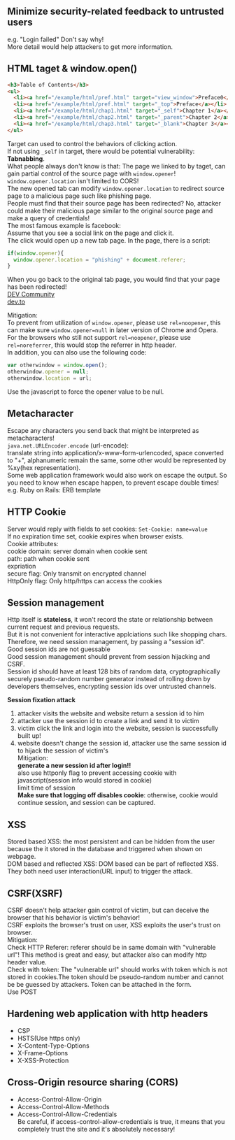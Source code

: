 ## Minimize security-related feedback to untrusted users
e.g. "Login failed" Don't say why!  
More detail would help attackers to get more information.  

## HTML taget & window.open()
```html
<h3>Table of Contents</h3>
<ul>
  <li><a href="/example/html/pref.html" target="view_window">Preface0</a></li>
  <li><a href="/example/html/pref.html" target="_top">Preface</a></li>
  <li><a href="/example/html/chap1.html" target="_self">Chapter 1</a></li>
  <li><a href="/example/html/chap2.html" target="_parent">Chapter 2</a></li>
  <li><a href="/example/html/chap3.html" target="_blank">Chapter 3</a></li>
</ul>
```  
Target can used to control the behaviors of clicking action.  
If not using `_self` in target, there would be potential vulnerability: **Tabnabbing**.  
What people always don't know is that: The page we linked to by taget, can gain partial control of the source page with `window.opener`! `window.opener.location` isn't limited to CORS!  
The new opened tab can modify `window.opener.location` to redirect source page to a malicious page such like phishing page.  
People must find that their source page has been redirected? No, attacker could make their malicious page similar to the original source page and make a query of credentials!  
The most famous example is facebook:  
Assume that you see a social link on the page and click it.  
The click would open up a new tab page. In the page, there is a script:  
```js
if(window.opener){
  window.opener.location = "phishing" + document.referer;
}
```  
When you go back to the original tab page, you would find that your page has been redirected!  
[DEV Community](https://www.facebook.com/pg/thepracticaldev/about/)  
[dev.to](https://github.com/thepracticaldev/dev.to)  

Mitigation:  
To prevent from utilization of `window.opener`, please use `rel=noopener`, this can make sure `window.opener=null` in later version of Chrome and Opera.  
For the browsers who still not support `rel=noopener`, please use `rel=noreferrer`, this would stop the referrer in http header.  
In addition, you can also use the following code:  
```js
var otherwindow = window.open();
otherwindow.opener = null;
otherwindow.location = url;
```  
Use the javascript to force the opener value to be null.  

## Metacharacter
Escape any characters you send back that might be interpreted as metacharacters!  
`java.net.URLEncoder.encode` (url-encode):  
translate string into application/x-www-form-urlencoded, space converted to "+", alphanumeric remain the same, some other would be represented by %xy(hex representation).  
Some web application framework would also work on escape the output. So you need to know when escape happen, to prevent escape double times!  
e.g. Ruby on Rails: ERB template

## HTTP Cookie
Server would reply with fields to set cookies: `Set-Cookie: name=value`  
If no expiration time set, cookie expires when browser exists.  
Cookie attributes:  
cookie domain: server domain when cookie sent  
path: path when cookie sent  
expriation  
secure flag: Only transmit on encrypted channel  
HttpOnly flag: Only http/https can access the cookies

## Session management
Http itself is **stateless**, it won't record the state or relationship between current request and previous requests.  
But it is not convenient for interactive applciations such like shopping chars.  
Therefore, we need session management, by passing a "session id".  
Good session ids are not guessable  
Good session management should prevent from session hijacking and CSRF.  
Session id should have at least 128 bits of random data, cryptographically securely pseudo-random number generator instead of rolling down by developers themselves, encrypting session ids over untrusted channels.  

**Session fixation attack**  
1. attacker visits the website and website return a session id to him  
2. attacker use the session id to create a link and send it to victim  
3. victim click the link and login into the website, session is successfully built up!  
4. website doesn't change the session id, attacker use the same session id to hijack the session of victim's  
Mitigation:  
**generate a new session id after login!!**  
also use httponly flag to prevent accessing cookie with javascript(session info would stored in cookie)  
limit time of session  
**Make sure that logging off disables cookie**: otherwise, cookie would continue session, and session can be captured.  

## XSS
Stored based XSS: the most persistent and can be hidden from the user because the it stored in the database and triggered when shown on webpage.  
DOM based and reflected XSS: DOM based can be part of reflected XSS. They both need user interaction(URL input) to trigger the attack.  

## CSRF(XSRF)
CSRF doesn't help attacker gain control of victim, but can deceive the browser that his behavior is victim's behavior!  
CSRF exploits the browser's trust on user, XSS exploits the user's trust on browser.  
Mitigation:  
Check HTTP Referer: referer should be in same domain with "vulnerable url"! This method is great and easy, but attacker also can modify http header value.  
Check with token: The "vulnerable url" should works with token which is not stored in cookies.The token should be pseudo-random number and cannot be be guessed by attackers. Token can be attached in the form.  
Use POST  

## Hardening web application with http headers
* CSP  
* HSTS(Use https only)  
* X-Content-Type-Options  
* X-Frame-Options  
* X-XSS-Protection  

## Cross-Origin resource sharing (CORS)
* Access-Control-Allow-Origin  
* Access-Control-Allow-Methods  
* Access-Control-Allow-Credentials  
Be careful, if access-control-allow-credentials is true, it means that you completely trust the site and it's absolutely necessary!

